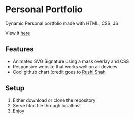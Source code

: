 # Personal Portfolio
Dynamic Personal portfolio made with HTML, CSS, JS

View it [here](https://mohammadzafar.com/)

## Features

- Animated SVG Signature using a mask overlay and CSS
- Responsive website that works well on all devices
- Cool github chart (credit goes to [Rushi Shah](https://www.rshah.org/)

## Setup

1. Either download or clone the repository
2. Serve html file through localhost
3. Enjoy

